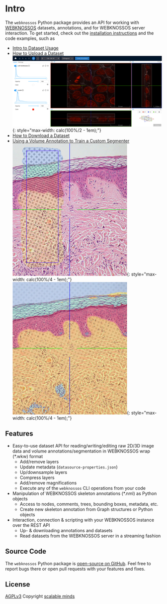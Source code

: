 # Intro

The `webknossos` Python package provides an API for working with [WEBKNOSSOS](https://webknossos.org) datasets,
annotations, and for WEBKNOSSOS server interaction.
To get started, check out the [installation instructions](installation.md) and the code examples, such as

* [Intro to Dataset Usage](examples/dataset_usage.md)
* [How to Upload a Dataset](examples/upload_image_data.md)<br/>
  ![Cell Dataset uploaded to WEBKNOSSOS](examples/upload_image_data_dataset.jpg){: style="max-width: calc(100%/2 - 1em);"}
* [How to Download a Dataset](examples/download_image_data.md)
* [Using a Volume Annotation to Train a Custom Segmenter](examples/learned_segmenter.md)<br/>
  ![Volume Annotation used as Training Data](examples/learned_segmenter_annotation.png){: style="max-width: calc(100%/4 - 1em);"}
  ![Result of the Segmenter on the Skin Dataset](examples/learned_segmenter_result.png){: style="max-width: calc(100%/4 - 1em);"}


## Features

- Easy-to-use dataset API for reading/writing/editing raw 2D/3D image data
  and volume annotations/segmentation in WEBKNOSSOS wrap (*.wkw) format
    - Add/remove layers
    - Update metadata (`datasource-properties.json`)
    - Up/downsample layers
    - Compress layers
    - Add/remove magnifications
    - Execute any of the `webknossos` CLI operations from your code
- Manipulation of WEBKNOSSOS skeleton annotations (*.nml) as Python objects
    - Access to nodes, comments, trees, bounding boxes, metadata, etc.
    - Create new skeleton annotation from Graph structures or Python objects
- Interaction, connection & scripting with your WEBKNOSSOS instance over the REST API
    - Up- & downloading annotations and datasets
    - Read datasets from the WEBKNOSSOS server in a streaming fashion 

## Source Code

The `webknossos` Python package is [open-source on GitHub](https://github.com/scalableminds/webknossos-libs). Feel free to report bugs there or open pull requests with your features and fixes.

## License
[AGPLv3](https://www.gnu.org/licenses/agpl-3.0.html)
Copyright [scalable minds](https://scalableminds.com)
